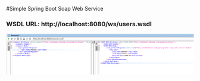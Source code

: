 #Simple Spring Boot Soap Web Service

### WSDL URL: http://localhost:8080/ws/users.wsdl

![Example](https://github.com/MehmetNuri/spring-soap-web-service-demo/blob/master/example.png)
